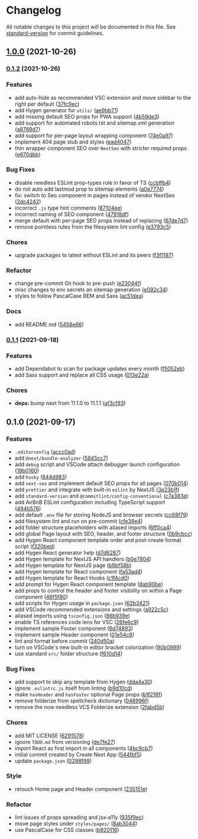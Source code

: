 # Changelog

All notable changes to this project will be documented in this file. See [standard-version](https://github.com/conventional-changelog/standard-version) for commit guidelines.

## [1.0.0](https://github.com/MK-IT/nextjs-starter-essentials/compare/v0.1.2...v1.0.0) (2021-10-26)

### [0.1.2](https://github.com/MK-IT/nextjs-starter-essentials/compare/v0.1.1...v0.1.2) (2021-10-26)


### Features

* add auto-hide as recommended VSC extension and move sidebar to the right per default ([37fc9ec](https://github.com/MK-IT/nextjs-starter-essentials/commit/37fc9ec6d8a5a338710c1a2abc91f150b063b801))
* add Hygen generator for `utils/` ([ae9bb71](https://github.com/MK-IT/nextjs-starter-essentials/commit/ae9bb710a5718451c4e9ea0a2c20db1a72028247))
* add missing default SEO props for PWA support ([4b59de3](https://github.com/MK-IT/nextjs-starter-essentials/commit/4b59de3009d1fdfc07c71cdccf8cfa1b1b238248))
* add support for automated robots.txt and sitemap.xml generation ([a8789d7](https://github.com/MK-IT/nextjs-starter-essentials/commit/a8789d7a3e3dbe62ad9986733a758ead9c8df6d1))
* add support for per-page layout wrapping component ([74e0a97](https://github.com/MK-IT/nextjs-starter-essentials/commit/74e0a97b81be34c4ab8f975cdc84617bf42847f5))
* implement 404 page stub and styles ([ead4047](https://github.com/MK-IT/nextjs-starter-essentials/commit/ead404770dc4f56387ab03e8480a3ce175973266))
* thin wrapper component SEO over `NextSeo` with stricter required props ([e670dbb](https://github.com/MK-IT/nextjs-starter-essentials/commit/e670dbb4385e4d74efd27f84bb6f89c2c0bbd69d))


### Bug Fixes

* disable needless ESLint prop-types rule in favor of TS ([ccbffb4](https://github.com/MK-IT/nextjs-starter-essentials/commit/ccbffb4adcce246773d6aa66d0c33115ee3c5b65))
* do not auto add lastmod prop to sitemap elements ([a0e7774](https://github.com/MK-IT/nextjs-starter-essentials/commit/a0e777496a4f3d97546ed46305fe2580ae9752d6))
* fix: switch to Seo component in pages instead of vendor NextSeo ([2dc4242](https://github.com/MK-IT/nextjs-starter-essentials/commit/2dc42427e4b15c786ddc50f2a66d084cf9d84f3f))
* incorrect `.js` type hint comments ([87104ee](https://github.com/MK-IT/nextjs-starter-essentials/commit/87104ee503a737b7d3e4d5ef839a743a71b4ea22))
* incorrect naming of SEO component ([47918df](https://github.com/MK-IT/nextjs-starter-essentials/commit/47918df72171adcaceefd17aa892c8da5ecd48ab))
* merge default with per-page SEO props instead of replacing ([67de7d7](https://github.com/MK-IT/nextjs-starter-essentials/commit/67de7d7b7c2da9ced8144e722136164651dc41dd))
* remove pointless rules from the filesystem lint config ([e3793c5](https://github.com/MK-IT/nextjs-starter-essentials/commit/e3793c5990b306e123fd186190d5ccebb070194a))


### Chores

* upgrade packages to latest without ESLint and its peers ([f3f1187](https://github.com/MK-IT/nextjs-starter-essentials/commit/f3f1187f88aa56bd101887aafd61f9e461ca0bed))


### Refactor

* change pre-commit Git hook to pre-push ([e23044f](https://github.com/MK-IT/nextjs-starter-essentials/commit/e23044f30f8c9f5206e48f6f2a87da8caf491382))
* misc changes to env secrets an sitemap generation ([e092c34](https://github.com/MK-IT/nextjs-starter-essentials/commit/e092c3471b811aab534698f87c9fed1df06b635f))
* styles to follow PascalCase BEM and Sass ([ac51dea](https://github.com/MK-IT/nextjs-starter-essentials/commit/ac51dea226ad40c6328066ee4a78ee14d2736a7b))


### Docs

* add README.md ([5458e66](https://github.com/MK-IT/nextjs-starter-essentials/commit/5458e66ed103552f1142a2db0e02feaee3db5377))

### [0.1.1](https://github.com/MK-IT/nextjs-starter-essentials/compare/v0.1.0...v0.1.1) (2021-09-18)


### Features

* add Dependabot to scan for package updates every month ([f5052eb](https://github.com/MK-IT/nextjs-starter-essentials/commit/f5052ebb73d459d2be1aff310b46ae04e806fc4c))
* add Sass support and replace all CSS usage ([013e22a](https://github.com/MK-IT/nextjs-starter-essentials/commit/013e22a3c0b5dba34a80e69427bea457d6d0343c))


### Chores

* **deps:** bump next from 11.1.0 to 11.1.1 ([af3cf93](https://github.com/MK-IT/nextjs-starter-essentials/commit/af3cf9352d777d5d00c4e8a3a7f91fe4db1d37c6))

## 0.1.0 (2021-09-17)


### Features

* `.editorconfig` ([accc0ad](https://github.com/MK-IT/nextjs-starter-essentials/commit/accc0ada4bb2a5707bdd53d510aec30f630c8dcc))
* add `@next/bundle-analyzer` ([5845cc7](https://github.com/MK-IT/nextjs-starter-essentials/commit/5845cc754257002c7ebd0b0c8edb1896e2837362))
* add `debug` script and VSCode attach debugger launch configuration ([19b0160](https://github.com/MK-IT/nextjs-starter-essentials/commit/19b01604dc59ed438f8faad1696a806f839bbd50))
* add `husky` ([844d983](https://github.com/MK-IT/nextjs-starter-essentials/commit/844d983db91a02608910426ae68a2b7eb6688484))
* add `next-seo` and implement default SEO props for all pages ([070b014](https://github.com/MK-IT/nextjs-starter-essentials/commit/070b014b3379bf215f09c2bfb23ed9a393548c49))
* add `prettier` and integrate with built-in `eslint` by NextJS ([3e23b1f](https://github.com/MK-IT/nextjs-starter-essentials/commit/3e23b1f7164f0e9a8ae118df10b7334a36b7f5c9))
* add `standard-version` and `@commitlint/config-conventional` ([c7a383e](https://github.com/MK-IT/nextjs-starter-essentials/commit/c7a383e41b497c82c5a34323fab515634d5ef205))
* add AirBnB ESLint configuration including TypeScript support ([494b576](https://github.com/MK-IT/nextjs-starter-essentials/commit/494b576ea9a389ba205d7a2e13c11c59c9d03ab6))
* add default `.env` file for storing NodeJS and browser secrets ([cc68f79](https://github.com/MK-IT/nextjs-starter-essentials/commit/cc68f7962ea791f4bb564fada4258f16c17f8062))
* add filesystem lint and run on pre-commit ([cfe39e4](https://github.com/MK-IT/nextjs-starter-essentials/commit/cfe39e429f570a6dbe0c3319524d2782461a10a5))
* add folder structure placeholders with aliased imports ([6ff0ca4](https://github.com/MK-IT/nextjs-starter-essentials/commit/6ff0ca4886a84a21d414d04e57659ee47baa57b9))
* add global Page layout with SEO, header, and footer structure ([0b9cbcc](https://github.com/MK-IT/nextjs-starter-essentials/commit/0b9cbcc15c44ca01610a7d6bc60db98494234715))
* add Hygen React component template order and post-create format script ([f320bed](https://github.com/MK-IT/nextjs-starter-essentials/commit/f320bed61371c39869efe4a224fc328c01929fa8))
* add Hygen React generator help ([d7d6287](https://github.com/MK-IT/nextjs-starter-essentials/commit/d7d628722e6019985ce8baefcfd8394de92b42d7))
* add Hygen template for NextJS API handlers ([b0e7804](https://github.com/MK-IT/nextjs-starter-essentials/commit/b0e78042b0c727a82e987afbc12c80d55fdc02d1))
* add Hygen template for NextJS page ([b9bf58b](https://github.com/MK-IT/nextjs-starter-essentials/commit/b9bf58b2e7eb97838b094b1f38d353225c4abcd1))
* add Hygen template for React component ([fa53ad4](https://github.com/MK-IT/nextjs-starter-essentials/commit/fa53ad41f3a555546224e900ba00ce2bd681e2f3))
* add Hygen template for React Hooks ([c1f4cd0](https://github.com/MK-IT/nextjs-starter-essentials/commit/c1f4cd041ea137bf9b8b6cd5c4175c676ac5d849))
* add prompt for Hygen React component template ([8ab90be](https://github.com/MK-IT/nextjs-starter-essentials/commit/8ab90be1325afd61cb683e7e8bae6a170c58129e))
* add props to control the header and footer visibility on within a Page component ([46f5f80](https://github.com/MK-IT/nextjs-starter-essentials/commit/46f5f80525770efadfcac6f43bd232b09ddadfc9))
* add scripts for Hygen usage in `package.json` ([62b3421](https://github.com/MK-IT/nextjs-starter-essentials/commit/62b3421d41f4751ff34a7235c438bf21b91f9703))
* add VSCode recommended extensions and settings ([a922c5c](https://github.com/MK-IT/nextjs-starter-essentials/commit/a922c5c01d56cb2ab39a5c48340d235aed7773e4))
* aliased imports using `tsconfig.json` ([86b939e](https://github.com/MK-IT/nextjs-starter-essentials/commit/86b939e24243e6f6e7286963f351fea3fccda97e))
* enable TS references code lens for VSC ([26fe6c9](https://github.com/MK-IT/nextjs-starter-essentials/commit/26fe6c9799ae4c21ea6630478d78fc5199cfbebe))
* implement sample Footer component ([6d74893](https://github.com/MK-IT/nextjs-starter-essentials/commit/6d7489304f7f67318da66ca5685ee688177710a7))
* implement sample Header component ([01e54c8](https://github.com/MK-IT/nextjs-starter-essentials/commit/01e54c8a7cbabb0bb491b638bb569e31a7ae301c))
* lint and format before commit ([240d50a](https://github.com/MK-IT/nextjs-starter-essentials/commit/240d50a1566880fa3ebe0aa4e084ed4666a8e559))
* turn on VSCode's new built-in editor bracket colorization ([90b0999](https://github.com/MK-IT/nextjs-starter-essentials/commit/90b0999a34b03ae2c4c5f2d612cb29745cbb82ed))
* use standard `src/` folder structure ([f610d14](https://github.com/MK-IT/nextjs-starter-essentials/commit/f610d14af43b3ece0b36a50b3619614fceae8265))


### Bug Fixes

* add support to skip any template from Hygen ([dda4a30](https://github.com/MK-IT/nextjs-starter-essentials/commit/dda4a30595eb7cd1456810a80f2c0c20109fb0c6))
* ignore `.eslintrc.js` itself from linting ([b9d10cd](https://github.com/MK-IT/nextjs-starter-essentials/commit/b9d10cd4f703093a0583059d228ac0428dc1c208))
* make `hasHeader` and `hasFooter` optional Page props ([b1f218f](https://github.com/MK-IT/nextjs-starter-essentials/commit/b1f218f8b3c78bae6aea6951961019132c145eae))
* remove folderize from spellcheck dictionary ([048996f](https://github.com/MK-IT/nextjs-starter-essentials/commit/048996fb9cbeb89147567b1003f10b1dc35f9465))
* remove the now needless VCS Folderize extension ([2fabd5b](https://github.com/MK-IT/nextjs-starter-essentials/commit/2fabd5b103a02a0b1c6e74ee67101000d4ad7b08))


### Chores

* add MIT LICENSE ([6291578](https://github.com/MK-IT/nextjs-starter-essentials/commit/62915787dc3e6bde12f933e42bd9e4ebc5830af3))
* ignore `TODO.md` from versioning ([de7fe27](https://github.com/MK-IT/nextjs-starter-essentials/commit/de7fe278d9614d5e5fbb2e129c74ee8bf6d374cd))
* import React as first import in all components ([4bc9cb7](https://github.com/MK-IT/nextjs-starter-essentials/commit/4bc9cb7cf4fcad40584ef018e13630e08b5f80b2))
* initial commit created by Create Next App ([544fbf5](https://github.com/MK-IT/nextjs-starter-essentials/commit/544fbf5335788f07eb6ca130d8f09aa391e7bc3a))
* update `package.json` ([0298f99](https://github.com/MK-IT/nextjs-starter-essentials/commit/0298f99324e428d5add22e6698dcba75e17139cf))


### Style

* retouch Home page and Header component ([235151e](https://github.com/MK-IT/nextjs-starter-essentials/commit/235151ed4d53b9562d5676874f14c317b1cf4d02))


### Refactor

* lint issues of props spreading and jsx-a11y ([935f9ec](https://github.com/MK-IT/nextjs-starter-essentials/commit/935f9ec86e2bb598f422defc9a6ed5c3b31ddf50))
* move page styles under `styles/pages/` ([8ab3044](https://github.com/MK-IT/nextjs-starter-essentials/commit/8ab3044f607e0ac0e0ce690f78590451b965a092))
* use PascalCase for CSS classes ([b920116](https://github.com/MK-IT/nextjs-starter-essentials/commit/b920116b5ca3ce31f66e0f59f60b18ee004e2a6a))
